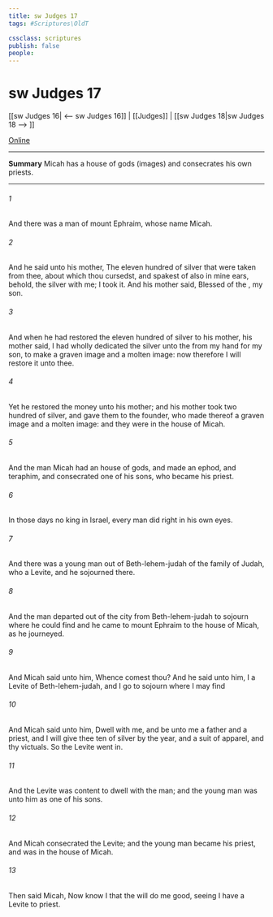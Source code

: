 ```yaml
---
title: sw Judges 17
tags: #Scriptures\OldT

cssclass: scriptures
publish: false
people:
---
```


# sw Judges 17
[[sw Judges 16| <-- sw Judges 16]] | [[Judges]] | [[sw Judges 18|sw Judges 18 --> ]]

[Online](https://churchofjesuschrist.org/study/scriptures/ot/judg/17?lang=eng)

---
__Summary__
Micah has a house of gods (images) and consecrates his own priests.

---
###### 1 
And there was a man of mount Ephraim, whose name  Micah.

###### 2 
And he said unto his mother, The eleven hundred  of silver that were taken from thee, about which thou cursedst, and spakest of also in mine ears, behold, the silver  with me; I took it. And his mother said, Blessed  of the , my son.

###### 3 
And when he had restored the eleven hundred  of silver to his mother, his mother said, I had wholly dedicated the silver unto the  from my hand for my son, to make a graven image and a molten image: now therefore I will restore it unto thee.

###### 4 
Yet he restored the money unto his mother; and his mother took two hundred  of silver, and gave them to the founder, who made thereof a graven image and a molten image: and they were in the house of Micah.

###### 5 
And the man Micah had an house of gods, and made an ephod, and teraphim, and consecrated one of his sons, who became his priest.

###### 6 
In those days  no king in Israel,  every man did  right in his own eyes.

###### 7 
And there was a young man out of Beth-lehem-judah of the family of Judah, who  a Levite, and he sojourned there.

###### 8 
And the man departed out of the city from Beth-lehem-judah to sojourn where he could find  and he came to mount Ephraim to the house of Micah, as he journeyed.

###### 9 
And Micah said unto him, Whence comest thou? And he said unto him, I  a Levite of Beth-lehem-judah, and I go to sojourn where I may find 

###### 10 
And Micah said unto him, Dwell with me, and be unto me a father and a priest, and I will give thee ten  of silver by the year, and a suit of apparel, and thy victuals. So the Levite went in.

###### 11 
And the Levite was content to dwell with the man; and the young man was unto him as one of his sons.

###### 12 
And Micah consecrated the Levite; and the young man became his priest, and was in the house of Micah.

###### 13 
Then said Micah, Now know I that the  will do me good, seeing I have a Levite to  priest.

